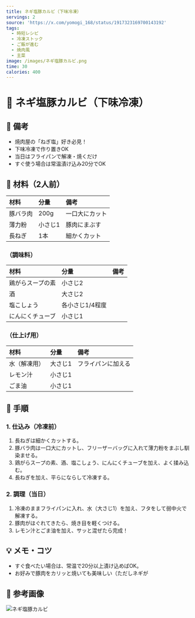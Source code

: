 ```yaml
---
title: ネギ塩豚カルビ（下味冷凍）
servings: 2
source: 'https://x.com/yomogi_168/status/1917323169700143192'
tags:
  - 時短レシピ
  - 冷凍ストック
  - ご飯が進む
  - 焼肉風
  - 主菜
image: /images/ネギ塩豚カルビ.png
time: 30
calories: 400
---
```


# 🍳 ネギ塩豚カルビ（下味冷凍）

## 📝 備考
- 焼肉屋の「ねぎ塩」好き必見！
- 下味冷凍で作り置きOK
- 当日はフライパンで解凍・焼くだけ
- すぐ使う場合は常温漬け込み20分でOK

## 🛒 材料（2人前）
| 材料 | 分量 | 備考 |
|:---|:---|:---|
| 豚バラ肉 | 200g | 一口大にカット |
| 薄力粉 | 小さじ1 | 豚肉にまぶす |
| 長ねぎ | 1本 | 細かくカット |

### （調味料）
| 材料 | 分量 | 備考 |
|:---|:---|:---|
| 鶏がらスープの素 | 小さじ2 | |
| 酒 | 大さじ2 | |
| 塩こしょう | 各小さじ1/4程度 | |
| にんにくチューブ | 小さじ1 | |

### （仕上げ用）
| 材料 | 分量 | 備考 |
|:---|:---|:---|
| 水（解凍用） | 大さじ1 | フライパンに加える |
| レモン汁 | 小さじ1 | |
| ごま油 | 小さじ1 | |

## 🥣 手順

### 1. 仕込み（冷凍前）
1. 長ねぎは細かくカットする。
2. 豚バラ肉は一口大にカットし、フリーザーバッグに入れて薄力粉をまぶし馴染ませる。
3. 鶏がらスープの素、酒、塩こしょう、にんにくチューブを加え、よく揉み込む。
4. 長ねぎを加え、平らにならして冷凍する。

### 2. 調理（当日）
1. 冷凍のままフライパンに入れ、水（大さじ1）を加え、フタをして弱中火で解凍する。
2. 豚肉がほぐれてきたら、焼き目を軽くつける。
3. レモン汁とごま油を加え、サッと混ぜたら完成！

## 💡 メモ・コツ
- すぐ食べたい場合は、常温で20分以上漬け込めばOK。
- お好みで豚肉をカリッと焼いても美味しい（ただしネギが

## 📸 参考画像

![ネギ塩豚カルビ](/images/ネギ塩豚カルビ.png)
